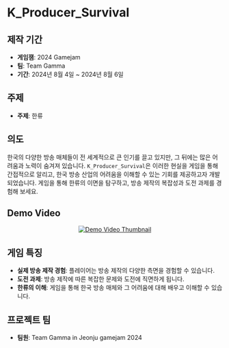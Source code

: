 # K_Producer_Survival

## 제작 기간
- **게임잼**: 2024 Gamejam
- **팀**: Team Gamma
- **기간**: 2024년 8월 4일 ~ 2024년 8월 6일

## 주제
- **주제**: 한류

## 의도
한국의 다양한 방송 매체들이 전 세계적으로 큰 인기를 끌고 있지만, 그 뒤에는 많은 어려움과 노력이 숨겨져 있습니다. `K_Producer_Survival`은 이러한 현실을 게임을 통해 간접적으로 알리고, 한국 방송 산업의 어려움을 이해할 수 있는 기회를 제공하고자 개발되었습니다. 게임을 통해 한류의 이면을 탐구하고, 방송 제작의 복잡성과 도전 과제를 경험해 보세요.

## Demo Video

<div style="text-align: center;">
  <a href="https://youtu.be/ruRiqBcS_QI" target="_blank">
    <img src="http://img.youtube.com/vi/ruRiqBcS_QI/0.jpg" alt="Demo Video Thumbnail">
  </a>
</div>

## 게임 특징
- **실제 방송 제작 경험**: 플레이어는 방송 제작의 다양한 측면을 경험할 수 있습니다.
- **도전 과제**: 방송 제작에 따른 복잡한 문제와 도전에 직면하게 됩니다.
- **한류의 이해**: 게임을 통해 한국 방송 매체와 그 어려움에 대해 배우고 이해할 수 있습니다.

## 프로젝트 팀
- **팀원**: Team Gamma in Jeonju gamejam 2024
